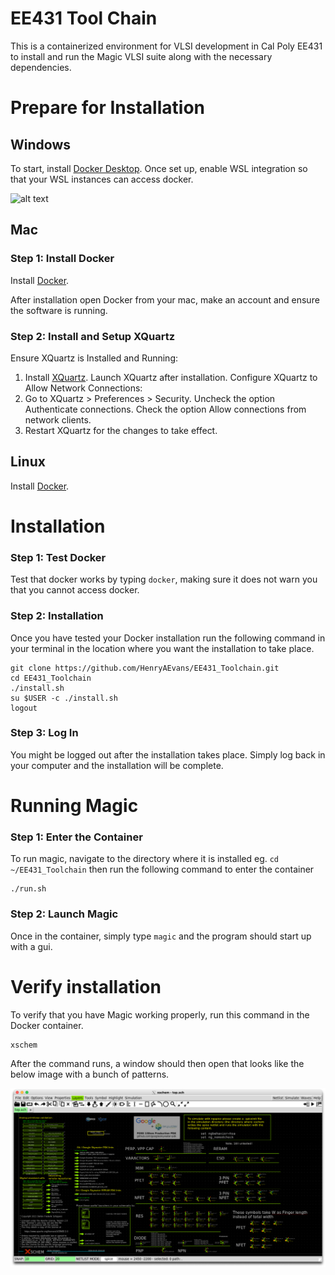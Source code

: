 # EE431 Tool Chain
This is a containerized environment for VLSI development in Cal Poly EE431 to install and run the Magic VLSI suite along with the necessary dependencies. 

# Prepare for Installation
## Windows
To start, install [Docker Desktop](https://www.docker.com/products/docker-desktop/). Once set up, enable WSL integration so that your WSL instances can access docker.

![alt text](docs/docker.png)

## Mac

### Step 1: Install Docker
Install [Docker](https://www.docker.com/products/docker-desktop/). 

After installation open Docker from your mac, make an account and ensure the software is running.

### Step 2: Install and Setup XQuartz
Ensure XQuartz is Installed and Running:

1. Install [XQuartz](https://www.xquartz.org/). Launch XQuartz after installation. Configure XQuartz to Allow Network Connections:
2. Go to XQuartz > Preferences > Security. Uncheck the option Authenticate connections. Check the option Allow connections from network clients.
3. Restart XQuartz for the changes to take effect.

## Linux

Install [Docker](https://www.docker.com/products/docker-desktop/). 

# Installation

### Step 1: Test Docker

Test that docker works by typing `docker`, making sure it does not warn you that you cannot access docker.

### Step 2: Installation

Once you have tested your Docker installation run the following command in your terminal in the location where you want the installation to take place.

```
git clone https://github.com/HenryAEvans/EE431_Toolchain.git
cd EE431_Toolchain
./install.sh
su $USER -c ./install.sh
logout
```

### Step 3: Log In
You might be logged out after the installation takes place. Simply log back in your computer and the installation will be complete. 

# Running Magic

### Step 1: Enter the Container
To run magic, navigate to the directory where it is installed eg. `cd ~/EE431_Toolchain` then run the following command to enter the container

```
./run.sh
```

### Step 2: Launch Magic
Once in the container, simply type `magic` and the program should start up with a gui.

# Verify installation

To verify that you have Magic working properly, run this command in the Docker container.
```
xschem
```
After the command runs, a window should then open that looks like the below image with a bunch of patterns. 

![Verification image filled with green patterns and traces on a black background](docs/verification.png)
